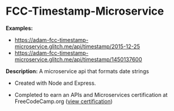 # FCC-Timestamp-Microservice

**Examples:**  
* https://adam-fcc-timestamp-microservice.glitch.me/api/timestamp/2015-12-25  
* https://adam-fcc-timestamp-microservice.glitch.me/api/timestamp/1450137600

**Description:** A microservice api that formats date strings 
* Created with Node and Express.

* Completed to earn an APIs and Microservices certification at FreeCodeCamp.org ([view certification](https://www.freecodecamp.org/certification/fcca50f642d-7c7c-48e9-805b-e0457529b232/apis-and-microservices))
